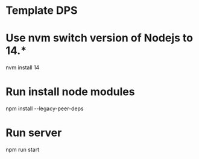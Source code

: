 # Template DPS

# Use nvm switch version of Nodejs to 14.*
nvm install 14


# Run install node modules
npm install --legacy-peer-deps

# Run server
npm run start
